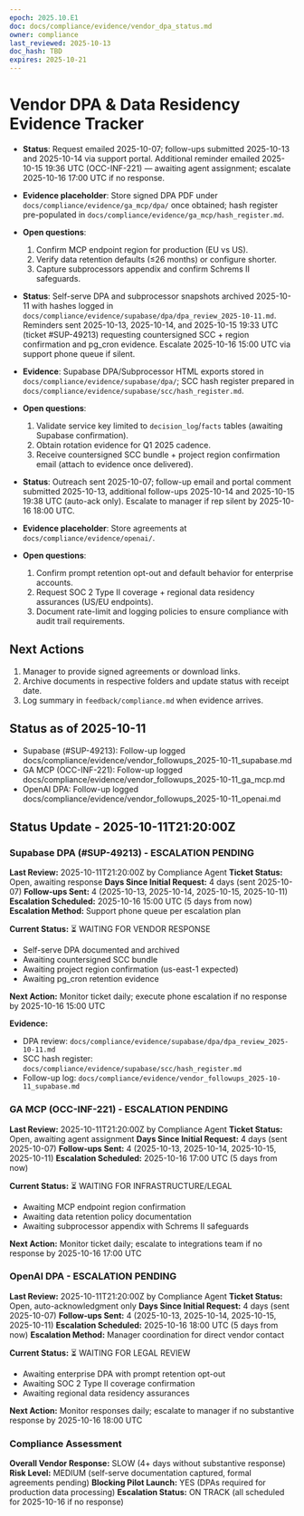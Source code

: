 ```yaml
---
epoch: 2025.10.E1
doc: docs/compliance/evidence/vendor_dpa_status.md
owner: compliance
last_reviewed: 2025-10-13
doc_hash: TBD
expires: 2025-10-21
---
```

# Vendor DPA & Data Residency Evidence Tracker

- **Status**: Request emailed 2025-10-07; follow-ups submitted 2025-10-13 and 2025-10-14 via support portal. Additional reminder emailed 2025-10-15 19:36 UTC (OCC-INF-221) — awaiting agent assignment; escalate 2025-10-16 17:00 UTC if no response.
- **Evidence placeholder**: Store signed DPA PDF under `docs/compliance/evidence/ga_mcp/dpa/` once obtained; hash register pre-populated in `docs/compliance/evidence/ga_mcp/hash_register.md`.
- **Open questions**:
  1. Confirm MCP endpoint region for production (EU vs US).
  2. Verify data retention defaults (≤26 months) or configure shorter.
  3. Capture subprocessors appendix and confirm Schrems II safeguards.

- **Status**: Self-serve DPA and subprocessor snapshots archived 2025-10-11 with hashes logged in `docs/compliance/evidence/supabase/dpa/dpa_review_2025-10-11.md`. Reminders sent 2025-10-13, 2025-10-14, and 2025-10-15 19:33 UTC (ticket #SUP-49213) requesting countersigned SCC + region confirmation and pg_cron evidence. Escalate 2025-10-16 15:00 UTC via support phone queue if silent.
- **Evidence**: Supabase DPA/Subprocessor HTML exports stored in `docs/compliance/evidence/supabase/dpa/`; SCC hash register prepared in `docs/compliance/evidence/supabase/scc/hash_register.md`.
- **Open questions**:
  1. Validate service key limited to `decision_log`/`facts` tables (awaiting Supabase confirmation).
  2. Obtain rotation evidence for Q1 2025 cadence.
  3. Receive countersigned SCC bundle + project region confirmation email (attach to evidence once delivered).

- **Status**: Outreach sent 2025-10-07; follow-up email and portal comment submitted 2025-10-13, additional follow-ups 2025-10-14 and 2025-10-15 19:38 UTC (auto-ack only). Escalate to manager if rep silent by 2025-10-16 18:00 UTC.
- **Evidence placeholder**: Store agreements at `docs/compliance/evidence/openai/`.
- **Open questions**:
  1. Confirm prompt retention opt-out and default behavior for enterprise accounts.
  2. Request SOC 2 Type II coverage + regional data residency assurances (US/EU endpoints).
  3. Document rate-limit and logging policies to ensure compliance with audit trail requirements.

## Next Actions
1. Manager to provide signed agreements or download links.
2. Archive documents in respective folders and update status with receipt date.
3. Log summary in `feedback/compliance.md` when evidence arrives.

## Status as of 2025-10-11
- Supabase (#SUP-49213): Follow-up logged docs/compliance/evidence/vendor_followups_2025-10-11_supabase.md
- GA MCP (OCC-INF-221): Follow-up logged docs/compliance/evidence/vendor_followups_2025-10-11_ga_mcp.md
- OpenAI DPA: Follow-up logged docs/compliance/evidence/vendor_followups_2025-10-11_openai.md

## Status Update - 2025-10-11T21:20:00Z

### Supabase DPA (#SUP-49213) - ESCALATION PENDING
**Last Review:** 2025-10-11T21:20:00Z by Compliance Agent
**Ticket Status:** Open, awaiting response
**Days Since Initial Request:** 4 days (sent 2025-10-07)
**Follow-ups Sent:** 4 (2025-10-13, 2025-10-14, 2025-10-15, 2025-10-11)
**Escalation Scheduled:** 2025-10-16 15:00 UTC (5 days from now)
**Escalation Method:** Support phone queue per escalation plan

**Current Status:** ⏳ WAITING FOR VENDOR RESPONSE
- Self-serve DPA documented and archived
- Awaiting countersigned SCC bundle
- Awaiting project region confirmation (us-east-1 expected)
- Awaiting pg_cron retention evidence

**Next Action:** Monitor ticket daily; execute phone escalation if no response by 2025-10-16 15:00 UTC

**Evidence:**
- DPA review: `docs/compliance/evidence/supabase/dpa/dpa_review_2025-10-11.md`
- SCC hash register: `docs/compliance/evidence/supabase/scc/hash_register.md`
- Follow-up log: `docs/compliance/evidence/vendor_followups_2025-10-11_supabase.md`

### GA MCP (OCC-INF-221) - ESCALATION PENDING
**Last Review:** 2025-10-11T21:20:00Z by Compliance Agent
**Ticket Status:** Open, awaiting agent assignment
**Days Since Initial Request:** 4 days (sent 2025-10-07)
**Follow-ups Sent:** 4 (2025-10-13, 2025-10-14, 2025-10-15, 2025-10-11)
**Escalation Scheduled:** 2025-10-16 17:00 UTC (5 days from now)

**Current Status:** ⏳ WAITING FOR INFRASTRUCTURE/LEGAL
- Awaiting MCP endpoint region confirmation
- Awaiting data retention policy documentation
- Awaiting subprocessor appendix with Schrems II safeguards

**Next Action:** Monitor ticket daily; escalate to integrations team if no response by 2025-10-16 17:00 UTC

### OpenAI DPA - ESCALATION PENDING  
**Last Review:** 2025-10-11T21:20:00Z by Compliance Agent
**Ticket Status:** Open, auto-acknowledgment only
**Days Since Initial Request:** 4 days (sent 2025-10-07)
**Follow-ups Sent:** 4 (2025-10-13, 2025-10-14, 2025-10-15, 2025-10-11)
**Escalation Scheduled:** 2025-10-16 18:00 UTC (5 days from now)
**Escalation Method:** Manager coordination for direct vendor contact

**Current Status:** ⏳ WAITING FOR LEGAL REVIEW
- Awaiting enterprise DPA with prompt retention opt-out
- Awaiting SOC 2 Type II coverage confirmation
- Awaiting regional data residency assurances

**Next Action:** Monitor responses daily; escalate to manager if no substantive response by 2025-10-16 18:00 UTC

### Compliance Assessment
**Overall Vendor Response:** SLOW (4+ days without substantive response)
**Risk Level:** MEDIUM (self-serve documentation captured, formal agreements pending)
**Blocking Pilot Launch:** YES (DPAs required for production data processing)
**Escalation Status:** ON TRACK (all scheduled for 2025-10-16 if no response)
